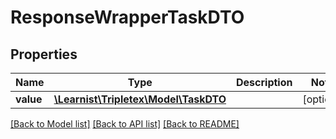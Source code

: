 # ResponseWrapperTaskDTO

## Properties
Name | Type | Description | Notes
------------ | ------------- | ------------- | -------------
**value** | [**\Learnist\Tripletex\Model\TaskDTO**](TaskDTO.md) |  | [optional] 

[[Back to Model list]](../../README.md#documentation-for-models) [[Back to API list]](../../README.md#documentation-for-api-endpoints) [[Back to README]](../../README.md)

